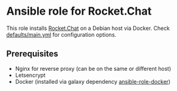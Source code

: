 # Ansible role for Rocket.Chat

This role installs [Rocket.Chat](https://rocket.chat/) on a Debian host via Docker. Check [defaults/main.yml](./defaults/main.yml) for configuration options.

## Prerequisites

- Nginx for reverse proxy (can be on the same or different host)
- Letsencrypt
- Docker (installed via galaxy dependency [ansible-role-docker](https://github.com/technischerpunkt/ansible-role-docker))
